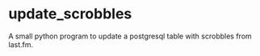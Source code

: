 update_scrobbles
================

A small python program to update a postgresql table with scrobbles from last.fm.
